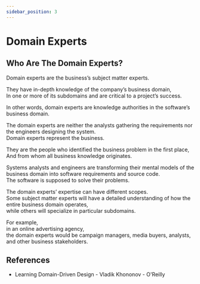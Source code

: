 ```yaml
---
sidebar_position: 3
---
```


# Domain Experts

## Who Are The Domain Experts?

Domain experts are the business’s subject matter experts.

They have in-depth knowledge of the company’s business domain,  
In one or more of its subdomains and are critical to a project’s success.

In other words, domain experts are knowledge authorities in the software’s business domain.

The domain experts are neither the analysts gathering the requirements nor the engineers designing the system.  
Domain experts represent the business.

They are the people who identified the business problem in the first place,  
And from whom all business knowledge originates.

Systems analysts and engineers are transforming their mental models of the business domain into software requirements and source code.  
The software is supposed to solve their problems.

The domain experts’ expertise can have different scopes.  
Some subject matter experts will have a detailed understanding of how the entire business domain operates,  
while others will specialize in particular subdomains.

For example,  
in an online advertising agency,  
the domain experts would be campaign managers, media buyers, analysts, and other business stakeholders.

## References

- Learning Domain-Driven Design - Vladik Khononov - O'Reilly
